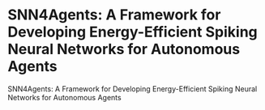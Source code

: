 # SNN4Agents: A Framework for Developing Energy-Efficient Spiking Neural Networks for Autonomous Agents
SNN4Agents: A Framework for Developing Energy-Efficient Spiking Neural Networks for Autonomous Agents
